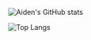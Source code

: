 ![Aiden's GitHub stats](https://github-readme-stats.vercel.app/api?username=AineeJames&show_icons=true&theme=gruvbox)

![Top Langs](https://github-readme-stats.vercel.app/api/top-langs/?username=AineeJames&hide_progress=true&theme=gruvbox)
